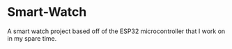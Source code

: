 # Smart-Watch
 A smart watch project based off of the ESP32 microcontroller that I work on in my spare time.
